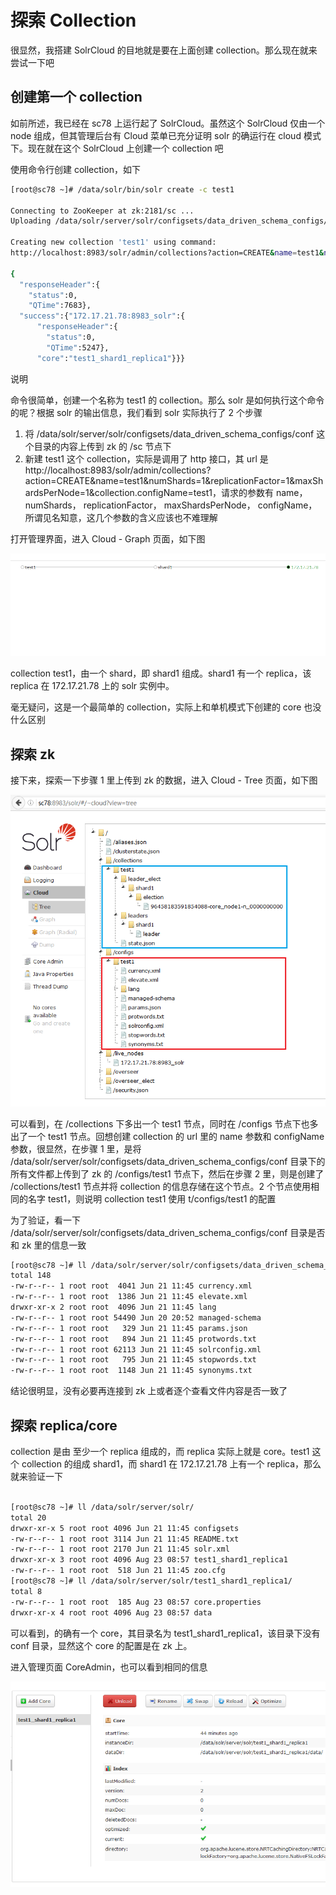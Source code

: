 # 探索 Collection

很显然，我搭建 SolrCloud 的目地就是要在上面创建 collection。那么现在就来尝试一下吧

## 创建第一个 collection

如前所述，我已经在 sc78 上运行起了 SolrCloud。虽然这个 SolrCloud 仅由一个 node 组成，但其管理后台有 Cloud 菜单已充分证明 solr 的确运行在 cloud 模式下。现在就在这个 SolrCloud 上创建一个 collection 吧

使用命令行创建 collection，如下

```bash
[root@sc78 ~]# /data/solr/bin/solr create -c test1

Connecting to ZooKeeper at zk:2181/sc ...
Uploading /data/solr/server/solr/configsets/data_driven_schema_configs/conf for config test1 to ZooKeeper at zk:2181/sc

Creating new collection 'test1' using command:
http://localhost:8983/solr/admin/collections?action=CREATE&name=test1&numShards=1&replicationFactor=1&maxShardsPerNode=1&collection.configName=test1

{
  "responseHeader":{
    "status":0,
    "QTime":7683},
  "success":{"172.17.21.78:8983_solr":{
      "responseHeader":{
        "status":0,
        "QTime":5247},
      "core":"test1_shard1_replica1"}}}
```

说明

命令很简单，创建一个名称为 test1 的 collection。那么 solr 是如何执行这个命令的呢？根据 solr 的输出信息，我们看到 solr 实际执行了 2 个步骤

1. 将 /data/solr/server/solr/configsets/data_driven_schema_configs/conf 这个目录的内容上传到 zk 的 /sc 节点下
2. 新建 test1 这个 collection，实际是调用了 http 接口，其 url 是 http://localhost:8983/solr/admin/collections?action=CREATE&name=test1&numShards=1&replicationFactor=1&maxShardsPerNode=1&collection.configName=test1，请求的参数有 name， numShards， replicationFactor， maxShardsPerNode， configName，所谓见名知意，这几个参数的含义应该也不难理解

打开管理界面，进入 Cloud - Graph 页面，如下图

![](sc3.PNG)

collection test1，由一个 shard，即 shard1 组成。shard1 有一个 replica，该 replica 在 172.17.21.78 上的 solr 实例中。

毫无疑问，这是一个最简单的 collection，实际上和单机模式下创建的 core 也没什么区别

## 探索 zk

接下来，探索一下步骤 1 里上传到 zk 的数据，进入 Cloud - Tree 页面，如下图

![](sc4.PNG)

可以看到，在 /collections 下多出一个 test1 节点，同时在 /configs 节点下也多出了一个 test1 节点。回想创建 collection 的 url 里的 name 参数和 configName 参数，很显然，在步骤 1 里，是将 /data/solr/server/solr/configsets/data_driven_schema_configs/conf 目录下的所有文件都上传到了 zk 的 /configs/test1 节点下，然后在步骤 2 里，则是创建了 /collections/test1 节点并将 collection 的信息存储在这个节点。2 个节点使用相同的名字 test1，则说明 collection test1 使用 t/configs/test1 的配置

为了验证，看一下 /data/solr/server/solr/configsets/data_driven_schema_configs/conf 目录是否和 zk 里的信息一致

```bash
[root@sc78 ~]# ll /data/solr/server/solr/configsets/data_driven_schema_configs/conf
total 148
-rw-r--r-- 1 root root  4041 Jun 21 11:45 currency.xml
-rw-r--r-- 1 root root  1386 Jun 21 11:45 elevate.xml
drwxr-xr-x 2 root root  4096 Jun 21 11:45 lang
-rw-r--r-- 1 root root 54490 Jun 20 20:52 managed-schema
-rw-r--r-- 1 root root   329 Jun 21 11:45 params.json
-rw-r--r-- 1 root root   894 Jun 21 11:45 protwords.txt
-rw-r--r-- 1 root root 62113 Jun 21 11:45 solrconfig.xml
-rw-r--r-- 1 root root   795 Jun 21 11:45 stopwords.txt
-rw-r--r-- 1 root root  1148 Jun 21 11:45 synonyms.txt
```

结论很明显，没有必要再连接到 zk 上或者逐个查看文件内容是否一致了

## 探索 replica/core

collection 是由 至少一个 replica 组成的，而 replica 实际上就是 core。test1 这个 collection 的组成 shard1，而 shard1 在 172.17.21.78 上有一个 replica，那么就来验证一下

```bash

[root@sc78 ~]# ll /data/solr/server/solr/
total 20
drwxr-xr-x 5 root root 4096 Jun 21 11:45 configsets
-rw-r--r-- 1 root root 3114 Jun 21 11:45 README.txt
-rw-r--r-- 1 root root 2170 Jun 21 11:45 solr.xml
drwxr-xr-x 3 root root 4096 Aug 23 08:57 test1_shard1_replica1
-rw-r--r-- 1 root root  518 Jun 21 11:45 zoo.cfg
[root@sc78 ~]# ll /data/solr/server/solr/test1_shard1_replica1/
total 8
-rw-r--r-- 1 root root  185 Aug 23 08:57 core.properties
drwxr-xr-x 4 root root 4096 Aug 23 08:57 data
```

可以看到，的确有一个 core，其目录名为 test1_shard1_replica1，该目录下没有 conf 目录，显然这个 core 的配置是在 zk 上。

进入管理页面 CoreAdmin，也可以看到相同的信息

![](sc5.PNG)